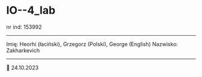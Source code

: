 # IO--4_lab
nr ind: 153992
____
Imię: Heorhi (łaciński), Grzegorz (Polski), George (English)
Nazwisko: Zakharkevich
____
:black_square_button: 24.10.2023
